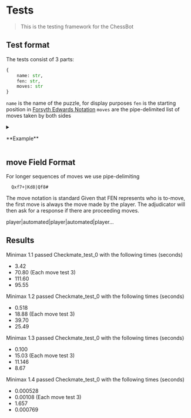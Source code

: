 # Tests

> This is the testing framework for the ChessBot

## Test format

The tests consist of 3 parts:

```python
{
    name: str,
    fen: str,
    moves: str
}
```

`name` is the name of the puzzle, for display purposes
`fen` is the starting position in [Forsyth Edwards Notation](https://en.wikipedia.org/wiki/Forsyth%E2%80%93Edwards_Notation)
`moves` are the pipe-delimited list of moves taken by both sides


<details>
  <summary><p>**Example**</p></summary>
    
    ```csv
    Simple promotion, 8/1P6/1k3K2/8/8/8/8/8 w - - 0 1, b8=Q+
    ```

</details>


## move Field Format

For longer sequences of moves we use pipe-delimiting

```csv
  Qxf7+|Kd8|Qf8#
```

The move notation is standard
Given that FEN represents who is to-move, the first move is always the move made by the player. The adjudicator will then ask for a response if there are proceeding moves.

player|automated|player|automated|player...


## Results

Minimax 1.1 passed Checkmate_test_0 with the following times (seconds)
* 3.42
* 70.80
(Each move test 3)
* 111.60
* 95.55

Minimax 1.2 passed Checkmate_test_0 with the following times (seconds)
* 0.518
* 18.88
(Each move test 3)
* 39.70
* 25.49

Minimax 1.3 passed Checkmate_test_0 with the following times (seconds)
* 0.100
* 15.03
(Each move test 3)
* 11.146
* 8.67

Minimax 1.4 passed Checkmate_test_0 with the following times (seconds)
* 0.000528
* 0.00108
(Each move test 3)
* 1.657
* 0.000769